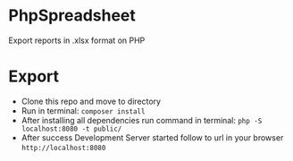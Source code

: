 # PhpSpreadsheet
Export reports in .xlsx format on PHP

# Export
- Clone this repo and move to directory
- Run in terminal: `composer install`
- After installing all dependencies run command in terminal: `php -S localhost:8080 -t public/`
- After success Development Server started follow to url in your browser `http://localhost:8080`